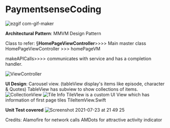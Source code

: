 # PaymentsenseCoding


![ezgif com-gif-maker](https://user-images.githubusercontent.com/19262501/126837632-4e6034d8-2206-4fe0-98c0-053e0cc77519.gif)

















**Architectural Pattern**: MMVM Design Pattern

Class to refer: 
§**HomePageViewController**>>>> Main master class
HomePageViewController >>> homePageVM


makeAPICalls>>>> communicates with service and has a completion handler.

![ViewController](https://user-images.githubusercontent.com/19262501/126833589-f8c584d4-df72-497b-b91b-e746f88761eb.png)





**UI Design**: 
Carousel view. (tableView display's items like episode, character & Quotes) 
TableView has subview to show collections of items.
![CollectionView](https://user-images.githubusercontent.com/19262501/126833783-609a330b-3c35-4286-ae32-d22b933c2529.png)
![Tile Info](https://user-images.githubusercontent.com/19262501/126833989-34f53a79-5b5f-489d-aa02-1e36befe6aed.png)
TileVIew is a custom UI View which has information of first page tiles TileItemView.Swift



**Unit Test covered**
![Screenshot 2021-07-23 at 21 49 25](https://user-images.githubusercontent.com/19262501/126840126-a832cf54-ec50-4fd6-a19c-a606cb05774c.png)


Credits:
Alamofire for network calls
AMDots for attractive activity indicator
